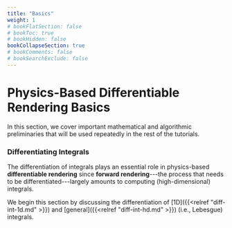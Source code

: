 ```yaml
---
title: "Basics"
weight: 1
# bookFlatSection: false
# bookToc: true
# bookHidden: false
bookCollapseSection: true
# bookComments: false
# bookSearchExclude: false
---
```


# Physics-Based Differentiable Rendering Basics

In this section, we cover important mathematical and algorithmic preliminaries that will be used repeatedly in the rest of the tutorials.

### Differentiating Integrals

The differentiation of integrals plays an essential role in physics-based **differentiable rendering** since **forward rendering**---the process that needs to be differentiated---largely amounts to computing (high-dimensional) integrals.

We begin this section by discussing the differentiation of [1D]({{<relref "diff-int-1d.md" >}}) and [general]({{<relref "diff-int-hd.md" >}}) (i.e., Lebesgue) integrals.

